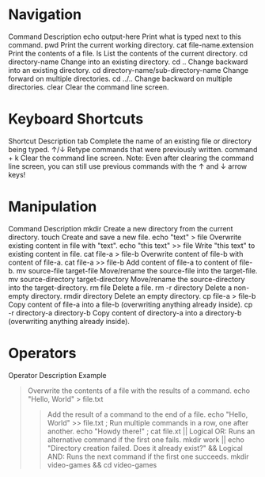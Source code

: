 # Navigation

Command Description
echo output-here Print what is typed next to this command.
pwd Print the current working directory.
cat file-name.extension Print the contents of a file.
ls List the contents of the current directory.
cd directory-name Change into an existing directory.
cd .. Change backward into an existing directory.
cd directory-name/sub-directory-name Change forward on multiple directories.
cd ../.. Change backward on multiple directories.
clear Clear the command line screen.

# Keyboard Shortcuts

Shortcut Description
tab Complete the name of an existing file or directory being typed.
↑/↓ Retype commands that were previously written.
command + k Clear the command line screen.
Note: Even after clearing the command line screen, you can still use previous commands with the ↑ and ↓ arrow keys!

# Manipulation

Command Description
mkdir Create a new directory from the current directory.
touch Create and save a new file.
echo "text" > file Overwrite existing content in file with "text".
echo "this text" >> file Write "this text" to existing content in file.
cat file-a > file-b Overwrite content of file-b with content of file-a.
cat file-a >> file-b Add content of file-a to content of file-b.
mv source-file target-file Move/rename the source-file into the target-file.
mv source-directory target-directory Move/rename the source-directory into the target-directory.
rm file Delete a file.
rm -r directory Delete a non-empty directory.
rmdir directory Delete an empty directory.
cp file-a > file-b Copy content of file-a into a file-b (overwriting anything already inside).
cp -r directory-a directory-b Copy content of directory-a into a directory-b (overwriting anything already inside).

# Operators

Operator Description Example

> Overwrite the contents of a file with the results of a command. echo "Hello, World" > file.txt
>
> > Add the result of a command to the end of a file. echo "Hello, World" >> file.txt
> > ; Run multiple commands in a row, one after another. echo "Howdy there!" ; cat file.xt
> > || Logical OR: Runs an alternative command if the first one fails. mkdir work || echo "Directory creation failed. Does it already exist?"
> > && Logical AND: Runs the next command if the first one succeeds. mkdir video-games && cd video-games
